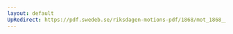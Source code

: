 ```yaml
---
layout: default
UpRedirect: https://pdf.swedeb.se/riksdagen-motions-pdf/1868/mot_1868__fk__00014.pdf
---
```

